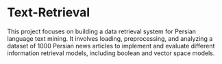 # Text-Retrieval
This project focuses on building a data retrieval system for Persian language text mining. It involves loading, preprocessing, and analyzing a dataset of 1000 Persian news articles to implement and evaluate different information retrieval models, including boolean and vector space models.

